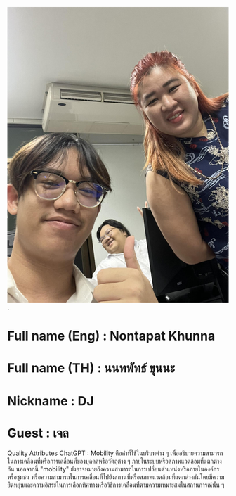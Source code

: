 ![image](651310016.jpg).
# Full name (Eng) : Nontapat Khunna

# Full name (TH) : นนทพัทธ์ ขุนนะ

# Nickname : DJ

# Guest : เจล

Quality Attributes
  ChatGPT  : Mobility คือคำที่ใช้ในบริบทต่าง ๆ เพื่ออธิบายความสามารถในการเคลื่อนที่หรือการเคลื่อนที่ของบุคคลหรือวัตถุต่าง ๆ ภายในระบบหรือสภาพแวดล้อมที่แตกต่างกัน นอกจากนี้ "mobility" ยังอาจหมายถึงความสามารถในการเปลี่ยนตำแหน่งหรือภายในองค์กรหรือชุมชน หรือความสามารถในการเคลื่อนที่ไปยังสถานที่หรือสภาพแวดล้อมที่แตกต่างกันโดยมีความยืดหยุ่นและความอิสระในการเลือกทิศทางหรือวิธีการเคลื่อนที่ตามความเหมาะสมในสถานการณ์นั้น ๆ
